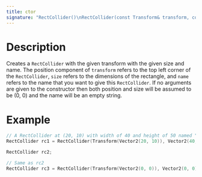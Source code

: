 ```yaml
---
title: ctor
signature: "RectCollider()\nRectCollider(const Transform& transform, const Vector2& size, const std::string& name)"
---
```


# Description
Creates a `RectCollider` with the given transform with the given size and name. The position component of `transform` refers to the top left corner of the `RectCollider`, `size` refers to the dimensions of the rectangle, and `name` refers to the name that you want to give this `RectCollider`. If no arguments are given to the constructor then both position and size will be assumed to be (0, 0) and the name will be an empty string.

# Example
``` c++
// A RectCollider at (20, 10) with width of 40 and height of 50 named "rc1".
RectCollider rc1 = RectCollider(Transform(Vector2(20, 10)), Vector2(40, 50), "rc1");

RectCollider rc2;

// Same as rc2
RectCollider rc3 = RectCollider(Transform(Vector2(0, 0)), Vector2(0, 0), "");
```
